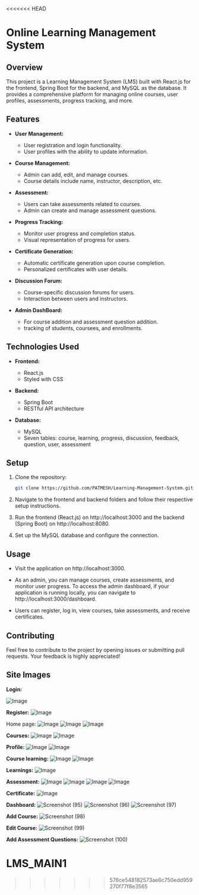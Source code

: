 <<<<<<< HEAD
# Online Learning Management System

## Overview

This project is a Learning Management System (LMS) built with React.js for the frontend, Spring Boot for the backend, and MySQL as the database. It provides a comprehensive platform for managing online courses, user profiles, assessments, progress tracking, and more.

## Features

- **User Management:**
  - User registration and login functionality.
  - User profiles with the ability to update information.

- **Course Management:**
  - Admin can add, edit, and manage courses.
  - Course details include name, instructor, description, etc.
  
- **Assessment:**
  - Users can take assessments related to courses.
  - Admin can create and manage assessment questions.

- **Progress Tracking:**
  - Monitor user progress and completion status.
  - Visual representation of progress for users.

- **Certificate Generation:**
  - Automatic certificate generation upon course completion.
  - Personalized certificates with user details.

- **Discussion Forum:**
  - Course-specific discussion forums for users.
  - Interaction between users and instructors.

- **Admin DashBoard:**
  - For course addition and assessment question addition.
  - tracking of students, coursees, and enrollments. 

## Technologies Used

- **Frontend:**
  - React.js
  - Styled with CSS

- **Backend:**
  - Spring Boot
  - RESTful API architecture

- **Database:**
  - MySQL
  - Seven tables: course, learning, progress, discussion, feedback, question, user, assessment

## Setup

1. Clone the repository:

    ```bash
    git clone https://github.com/PATMESH/Learning-Management-System.git
    ```

2. Navigate to the frontend and backend folders and follow their respective setup instructions.

3. Run the frontend (React.js) on http://localhost:3000 and the backend (Spring Boot) on http://localhost:8080.

4. Set up the MySQL database and configure the connection.

## Usage

- Visit the application on http://localhost:3000.

- As an admin, you can manage courses, create assessments, and monitor user progress. To access the admin dashboard, if your application is running locally, you can navigate to http://localhost:3000/dashboard.

- Users can register, log in, view courses, take assessments, and receive certificates.

## Contributing

Feel free to contribute to the project by opening issues or submitting pull requests. Your feedback is highly appreciated!


## Site Images
**Login:**

![Image](https://github.com/user-attachments/assets/f4c3bf98-f928-4a17-b3a0-ac937ce5b2cf)



**Register:**
![Image](https://github.com/user-attachments/assets/1e3eb1de-f2d5-49c8-b595-4dd042c01d01)

Home page:
![Image](https://github.com/user-attachments/assets/2b458d04-9aa2-4fcf-b56e-ca24f09c58a8)
![Image](https://github.com/user-attachments/assets/8a2b6e85-003a-44b5-b905-04514a92b966)
![Image](https://github.com/user-attachments/assets/5a64ebeb-38d9-4b57-8961-4dfc2456c475)


**Courses:**
![Image](https://github.com/user-attachments/assets/78c4e6cd-de61-448a-b0c3-35c125d54e30)
![Image](https://github.com/user-attachments/assets/da1ad236-be46-4ddd-8998-33b0364a0015)

**Profile:**
![Image](https://github.com/user-attachments/assets/c1826423-d36b-4f3a-b418-8b5baec711a7)
![Image](https://github.com/user-attachments/assets/dbe4efc2-4704-40a5-ba4f-370f3ddf7bf0)

**Course learning:**
![Image](https://github.com/user-attachments/assets/c773e868-eff6-4b3d-b733-fbb6d7a15711)
![Image](https://github.com/user-attachments/assets/57994d4b-1ecc-46db-92a4-0688f08ce425)





**Learnings:**
![Image](https://github.com/user-attachments/assets/effcb76b-6e27-47e3-bd9c-b2144635ec7f)







**Assessment:**
![Image](https://github.com/user-attachments/assets/7eacdfe5-4147-4a88-bb99-3a60049624fd)
![Image](https://github.com/user-attachments/assets/b71b0f99-7a38-4c6f-b037-716d82cee603)
![Image](https://github.com/user-attachments/assets/d1bd2cea-ed68-4680-9fb9-f133894baa32)
![Image](https://github.com/user-attachments/assets/fb361ff5-2bb3-4dae-b7d1-da62c34985f7)

**Certificate:**
![Image](https://github.com/user-attachments/assets/ca6099a8-61d3-4217-84ee-441f59c968f8)



**Dashboard:**
![Screenshot (95)](https://github.com/PATMESH/Learning-Management-System/assets/101879714/ba3a9695-cde5-437d-b05c-2c1babb1eedc)
![Screenshot (96)](https://github.com/PATMESH/Learning-Management-System/assets/101879714/5383d0f6-edba-4cd3-8fb0-53ba2ca76b5c)
![Screenshot (97)](https://github.com/PATMESH/Learning-Management-System/assets/101879714/d02a3ed9-40a2-403e-ad4c-743986d3bb1a)



**Add Course:**
![Screenshot (98)](https://github.com/PATMESH/Learning-Management-System/assets/101879714/a57c4b2b-d8ca-4035-8153-2626298474e6)



**Edit Course:**
![Screenshot (99)](https://github.com/PATMESH/Learning-Management-System/assets/101879714/4dddc1b2-435b-4a07-864d-eeb4a4d6b233)



**Add Assessment Questions:**
![Screenshot (100)](https://github.com/PATMESH/Learning-Management-System/assets/101879714/91fd1e0a-b613-4814-a1b4-69827352919f)




# LMS_MAIN1
>>>>>>> 576ce548182573ae6c750edd959270f77f8e3565
